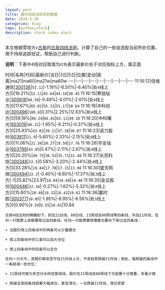 ```yaml
---
layout: post
title: 股价四线法则实时数据
date: 2020-5-10
categories: blog
tags: [python,stock]
description: stock index alert
---
```



本文根据雪球大v[古泉](https://xueqiu.com/u/7148646888)的[古泉四线法则](https://xueqiu.com/7148646888/130498192)，计算了自己的一些自选股当前所处位置，用于持续追踪验证，帮助自己进行判断。

**说明**：下表中4线对应取值为`红色`表示最新价处于对应指标上方，属正面

时间|名称|代码|最新价|当日|3日|5日|位置|变动|距离|ma21|ma60|ma21w|ma60w
---|---|---|---|---|---|---|---|---
11:16:12|信维通信|[300136](https://xueqiu.com/S/SZ300136)|`53.12`|-1.19%|-6.50%|-6.40%|处`4`线上方|0|19.21%|`52.11`|`45.64`|`44.10`|`38.45`
11:16:15|寒锐钴业|[300618](https://xueqiu.com/S/SZ300618)|`68.59`|-0.49%|-4.01%|-2.61%|处`4`线上方|0|17.67%|`65.01`|`55.31`|`55.17`|`58.64`
11:16:18|中科创达|[300496](https://xueqiu.com/S/SZ300496)|`100.6`|0.31%|2.25%|12.63%|处`4`线上方|0|59.18%|`80.24`|`66.81`|`65.11`|`49.10`
11:16:20|中科曙光|[603019](https://xueqiu.com/S/SH603019)|`46.21`|-1.95%|-9.21%|-0.37%|处`4`线上方|0|25.93%|`43.02`|`39.11`|`37.18`|`30.07`
11:16:23|诺力股份|[603611](https://xueqiu.com/S/SH603611)|`21.9`|-5.60%|-2.33%|-2.15%|处`4`线上方|0|11.06%|`21.56`|`20.37`|`19.58`|`17.76`
11:16:26|华友钴业|[603799](https://xueqiu.com/S/SH603799)|`43.05`|0.47%|-2.11%|-2.67%|处`4`线上方|0|20.20%|`40.75`|`36.53`|`35.71`|`31.48`
11:16:27|长亮科技|[300348](https://xueqiu.com/S/SZ300348)|`22.5`|0.58%|-3.20%|-2.44%|处`4`线上方|0|33.28%|`19.84`|`17.78`|`17.15`|`13.90`
11:16:30|盛天网络|[300494](https://xueqiu.com/S/SZ300494)|`22.2`|-0.40%|-8.60%|-17.37%|处`3`线上方|-1|25.82%|23.97|`18.04`|`16.69`|`14.40`
11:16:35|金证股份|[600446](https://xueqiu.com/S/SH600446)|`22.16`|-0.27%|-1.62%|-5.32%|处`4`线上方|0|15.60%|`20.48`|`18.32`|`18.42`|`19.62`
11:16:36|赢时胜|[300377](https://xueqiu.com/S/SZ300377)|`10.05`|-1.95%|-8.95%|-6.56%|处`3`线上方|0|0.90%|`9.59`|`9.55`|`10.01`|10.84

```
古泉4线法则的精髓如下。抓住21日线、60日线、21周线及60周线等四条线，外加21月线，任何一只股票上涨都要穿过这四条线，任何一只股票要想爆雷也要先下穿过这四条线：

+ 当股价爬上四条线中的两条可以少量建仓

+ 爬上四条线中的三条可以加大仓位

+ 爬上四条线中的四条可以全仓

任何一只大牛，其股价都会坚守在21月线上方，不会轻易跌破21月线；相反，每跌破四条线中一条就减一些仓位：

+ 21周线可做为多空分水岭及警戒线，股价在21周线及60周线下方就要十分慎重，多看少做

+ 跌破全部四条线就要大幅减仓，甚至清仓，一旦跌破21月线，清仓观望
```